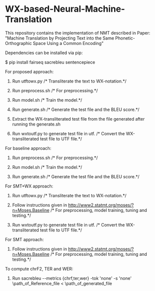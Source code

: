 # WX-based-Neural-Machine-Translation
This repository contains the implementation of NMT described in Paper: "Machine Translation by Projecting Text into the Same Phonetic- Orthographic Space Using a Common Encoding"

Dependencies can be installed via pip:

$ pip install fairseq sacrebleu sentencepiece


For proposed approach:

1. Run utftowx.py  /* Transliterate the text to WX-notation.*/

2. Run preprocess.sh  /* For preprocessing.*/

3. Run model.sh  /* Train the model.*/

4. Run generate.sh  /* Generate the test file and the BLEU score.*/

5. Extract the WX-transliterated test file from the file generated after running the generate.sh

6. Run wxtoutf.py to generate test file in utf. /* Convert the WX-transliterated test file to UTF file.*/



For baseline approach:

1. Run preprocess.sh /* For preprocessing.*/

2. Run model.sh  /* Train the model.*/

3. Run generate.sh /* Generate the test file and the BLEU score.*/



For SMT+WX approach:

1. Run utftowx.py  /* Transliterate the text to WX-notation.*/

2. Follow instructions given in http://www2.statmt.org/moses/?n=Moses.Baseline /* For preprocessing, model training, tuning and testing.*/

3. Run wxtoutf.py to generate test file in utf. /* Convert the WX-transliterated test file to UTF file.*/



For SMT approach:

1. Follow instructions given in http://www2.statmt.org/moses/?n=Moses.Baseline /* For preprocessing, model training, tuning and testing.*/
 

To compute chrF2, TER and WER:

1. Run sacrebleu --metrics {chrf,ter,wer} -tok 'none' -s 'none' \path_of_Reference_file < \path_of_generated_file



